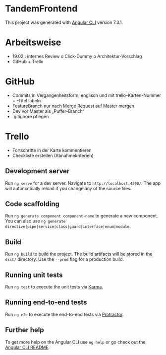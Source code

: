 # TandemFrontend

This project was generated with [Angular CLI](https://github.com/angular/angular-cli) version 7.3.1.

# Arbeitsweise
-	19.02.: internes Review
o	Click-Dummy
o	Architektur-Vorschlag
-	GitHub + Trello

# GitHub
-	Commits in Vergangenheitsform, englisch und mit trello-Karten-Nummer + -Titel labeln
-	FeatureBranch nur nach Merge Request auf Master mergen
-	Dev vor Master als „Puffer-Branch“
-	.gitignore pflegen

# Trello
-	Fortschritte in der Karte kommentieren
-	Checkliste erstellen (Abnahmekriterien)

## Development server

Run `ng serve` for a dev server. Navigate to `http://localhost:4200/`. The app will automatically reload if you change any of the source files.

## Code scaffolding

Run `ng generate component component-name` to generate a new component. You can also use `ng generate directive|pipe|service|class|guard|interface|enum|module`.

## Build

Run `ng build` to build the project. The build artifacts will be stored in the `dist/` directory. Use the `--prod` flag for a production build.

## Running unit tests

Run `ng test` to execute the unit tests via [Karma](https://karma-runner.github.io).

## Running end-to-end tests

Run `ng e2e` to execute the end-to-end tests via [Protractor](http://www.protractortest.org/).

## Further help

To get more help on the Angular CLI use `ng help` or go check out the [Angular CLI README](https://github.com/angular/angular-cli/blob/master/README.md).
